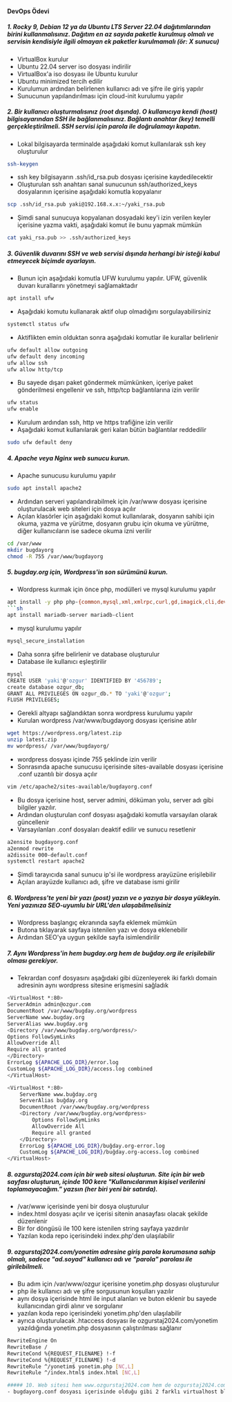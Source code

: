 #### DevOps Ödevi

##### 1.  Rocky 9, Debian 12 ya da Ubuntu LTS Server 22.04 dağıtımlarından birini kullanmalısınız. Dağıtım en az sayıda paketle kurulmuş olmalı ve servisin kendisiyle ilgili olmayan ek paketler kurulmamalı (ör: X sunucu) 
- VirtualBox kurulur
- Ubuntu 22.04 server iso dosyası indirilir
- VirtualBox'a iso dosyası ile Ubuntu kurulur
- Ubuntu minimized tercih edilir
- Kurulumun ardından belirlenen kullanıcı adı ve şifre ile giriş yapılır
- Sunucunun yapılandırılması için cloud-init kurulumu yapılır

##### 2.  Bir kullanıcı oluşturmalısınız (root dışında). O kullanıcıya kendi (host) bilgisayarından SSH ile bağlanmalısınız. Bağlantı anahtar (key) temelli gerçekleştirilmeli. SSH servisi için parola ile doğrulamayı kapatın.
- Lokal bilgisayarda terminalde aşağıdaki komut kullanılarak ssh key oluşturulur
```sh 
ssh-keygen
```
- ssh key bilgisayarın .ssh/id_rsa.pub dosyası içerisine kaydedilecektir
- Oluşturulan ssh anahtarı sanal sunucunun ssh/authorized_keys dosyalarının içerisine aşağıdaki komutla kopyalanır
```sh
scp .ssh/id_rsa.pub yaki@192.168.x.x:~/yaki_rsa.pub
```
- Şimdi sanal sunucuya kopyalanan dosyadaki key'i izin verilen keyler içerisine yazma vakti, aşağıdaki komut ile bunu yapmak mümkün
```sh
cat yaki_rsa.pub >> .ssh/authorized_keys
```

##### 3. Güvenlik duvarını SSH ve web servisi dışında herhangi bir isteği kabul etmeyecek biçimde ayarlayın.
- Bunun için aşağıdaki komutla UFW kurulumu yapılır. UFW, güvenlik duvarı kurallarını yönetmeyi sağlamaktadır
```sh
apt install ufw
```
- Aşağıdaki komutu kullanarak aktif olup olmadığını sorgulayabilirsiniz
```sh
systemctl status ufw
```
- Aktiflikten emin olduktan sonra aşağıdaki komutlar ile kurallar belirlenir
```sh
ufw default allow outgoing
ufw default deny incoming
ufw allow ssh
ufw allow http/tcp
```
- Bu sayede dışarı paket göndermek mümkünken, içeriye paket gönderilmesi engellenir ve ssh, http/tcp bağlantılarına izin verilir
```sh
ufw status
ufw enable
```
- Kurulum ardından ssh, http ve https trafiğine izin verilir
- Aşağıdaki komut kullanılarak geri kalan bütün bağlantılar reddedilir
```sh
sudo ufw default deny
```

##### 4. Apache veya Nginx web sunucu kurun.
- Apache sunucusu kurulumu yapılır
```sh
sudo apt install apache2
```
- Ardından serveri yapılandırabilmek için /var/www dosyası içerisine oluşturulacak web siteleri için dosya açılır
- Açılan klasörler için aşağıdaki komut kullanılarak, dosyanın sahibi için okuma, yazma ve yürütme, dosyanın grubu için okuma ve yürütme, diğer kullanıcıların ise sadece okuma izni verilir
```sh
cd /var/www
mkdir bugdayorg
chmod -R 755 /var/www/bugdayorg
```

##### 5. bugday.org için, Wordpress'in son sürümünü kurun.
- Wordpress kurmak için önce php, modülleri ve mysql kurulumu yapılır
```sh
apt install -y php php-{common,mysql,xml,xmlrpc,curl,gd,imagick,cli,dev,imap,mbstring,opcache,soap,zip,intl}
```sh
apt install mariadb-server mariadb-client
 ```
- mysql kurulumu yapılır
```sh
mysql_secure_installation
```
- Daha sonra şifre belirlenir ve database oluşturulur
- Database ile kullanıcı eşleştirilir
```sh
mysql
CREATE USER 'yaki'@'ozgur' IDENTIFIED BY '456789';
create database ozgur_db;
GRANT ALL PRIVILEGES ON ozgur_db.* TO 'yaki'@'ozgur';
FLUSH PRIVILEGES;
```
- Gerekli altyapı sağlandıktan sonra wordpress kurulumu yapılır
- Kurulan wordpress /var/www/bugdayorg dosyası içerisine atılır
```sh
wget https://wordpress.org/latest.zip
unzip latest.zip
mv wordpress/ /var/www/bugdayorg/
```
- wordpress dosyası içinde 755 şeklinde izin verilir
- Sonrasında apache sunucusu içerisinde sites-available dosyası içerisine .conf uzantılı bir dosya açılır
```sh
vim /etc/apache2/sites-available/bugdayorg.conf
```
- Bu dosya içerisine host, server admini, döküman yolu, server adı gibi bilgiler yazılır.
- Ardından oluşturulan conf dosyası aşağıdaki komutla varsayılan olarak güncellenir
- Varsayılanları .conf dosyaları deaktif edilir ve sunucu resetlenir
```sh
a2ensite bugdayorg.conf
a2enmod rewrite
a2dissite 000-default.conf
systemctl restart apache2
```
- Şimdi tarayıcıda sanal sunucu ip'si ile wordpress arayüzüne erişilebilir
- Açılan arayüzde kullanıcı adı, şifre ve database ismi girilir

##### 6.  Wordpress'te yeni bir yazı (post) yazın ve o yazıya bir dosya yükleyin. Yeni yazınıza SEO-uyumlu bir URL'den ulaşabilmelisiniz
- Wordpress başlangıç ekranında sayfa eklemek mümkün
- Butona tıklayarak sayfaya istenilen yazı ve dosya eklenebilir
- Ardından SEO'ya uygun şekilde sayfa isimlendirilir

##### 7. Aynı Wordpress'in hem bugday.org hem de buğday.org ile erişilebilir olması gerekiyor.
- Tekrardan conf dosyasını aşağıdaki gibi düzenleyerek iki farklı domain adresinin aynı wordpress sitesine erişmesini sağladık
```sh
<VirtualHost *:80>
ServerAdmin admin@ozgur.com
DocumentRoot /var/www/bugday.org/wordpress
ServerName www.bugday.org
ServerAlias www.bugday.org
<Directory /var/www/bugday.org/wordpress/>
Options FollowSymLinks
AllowOverride All
Require all granted
</Directory>
ErrorLog ${APACHE_LOG_DIR}/error.log
CustomLog ${APACHE_LOG_DIR}/access.log combined
</VirtualHost>

<VirtualHost *:80>
    ServerName www.buğday.org
    ServerAlias buğday.org
    DocumentRoot /var/www/bugday.org/wordpress
    <Directory /var/www/bugday.org/wordpress>
        Options FollowSymLinks
        AllowOverride All
        Require all granted
    </Directory>
    ErrorLog ${APACHE_LOG_DIR}/buğday.org-error.log
    CustomLog ${APACHE_LOG_DIR}/buğday.org-access.log combined
</VirtualHost>
```

##### 8.  ozgurstaj2024.com için bir web sitesi oluşturun. Site için bir web sayfası oluşturun, içinde 100 kere "Kullanıcılarımın kişisel verilerini toplamayacağım." yazsın (her biri yeni bir satırda).
- /var/www içerisinde yeni bir dosya oluşturulur
- index.html dosyası açılır ve içerisi sitenin anasayfası olacak şekilde düzenlenir
- Bir for döngüsü ile 100 kere istenilen string sayfaya yazdırılır
- Yazılan koda repo içerisindeki index.php'den ulaşılabilir

##### 9. ozgurstaj2024.com/yonetim adresine giriş parola korumasına sahip olmalı, sadece "ad.soyad" kullanıcı adı ve "parola" parolası ile girilebilmeli.
- Bu adım için /var/www/ozgur içerisine yonetim.php dosyası oluşturulur
- php ile kullanıcı adı ve şifre sorgusunun koşulları yazılır
- aynı dosya içerisinde html ile input alanları ve buton eklenir bu sayede kullanıcından girdi alınır ve sorgulanır
- yazılan koda repo içerisindeki yonetim.php'den ulaşılabilir
- ayrıca oluşturulacak .htaccess dosyası ile ozgurstaj2024.com/yonetim yazıldığında yonetim.php dosyasının çalıştırılması sağlanır
```sh
RewriteEngine On
RewriteBase /
RewriteCond %{REQUEST_FILENAME} !-f
RewriteCond %{REQUEST_FILENAME} !-d
RewriteRule ^/yonetim$ yonetim.php [NC,L]
RewriteRule ^/index.html$ index.html [NC,L]

##### 10. Web sitesi hem www.ozgurstaj2024.com hem de ozgurstaj2024.com adresinden erişilebilir olmalıdır.
- bugdayorg.conf dosyası içerisinde olduğu gibi 2 farklı virtualhost bloğu açılır ve gerekli yerler ozgurstaj2024 sitesi için doldurulur ve aynı siteye erişilmesi mümkün kılınır
